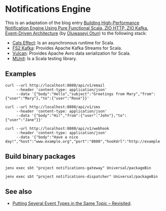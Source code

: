 # Notifications Engine

This is an adaptation of the blog entry [Building High-Performance Notification Engine Using Pure Functional Scala, ZIO HTTP, ZIO Kafka. Event-Driven Architecture](https://www.linkedin.com/pulse/building-high-performance-notification-engine-using-pure-otun/) (by [Oluwaseyi Otun](https://github.com/seyijava)) to the following stack:
* [Cats Effect](https://typelevel.org/cats-effect/): Is an asynchronous runtime for Scala.
* [FS2 Kafka](https://fd4s.github.io/fs2-kafka/): Provides Apache Kafka Streams for Scala.
* [Vulcan](https://fd4s.github.io/vulcan/): Provides Apache Avro data serialization for Scala.
* [MUnit](https://scalameta.org/munit/): Is a Scala testing library.

## Examples

```commandline
curl --url http://localhost:8080/api/v1/email
     --header 'content-type: application/json'
     --data '{"body":"Hello","subject":"Greetings from Mary","from":{"user":"Mary"},"to":{"user":"Rose"}}' 
```
```commandline
curl --url http://localhost:8080/api/v1/sms
     --header 'content-type: application/json'
     --data '{"body":"Hi!","from":{"user":"John"},"to":{"user":"Jane"}}' 
```

```commandline
curl --url http://localhost:8080/api/v1/webhook 
     --header 'content-type: application/json' 
     --data '{"body":"Have a nice day!","host":"www.example.org","port":"8080","hookUrl":"http://example.org/hook"}'
```

## Build binary packages

```commandline
jenv exec sbt "project notifications-gateway" Universal/packageBin
```

```commandline
jenv exec sbt "project notifications-dispatcher" Universal/packageBin
```

## See also
* [Putting Several Event Types in the Same Topic – Revisited](https://www.confluent.io/blog/multiple-event-types-in-the-same-kafka-topic/).